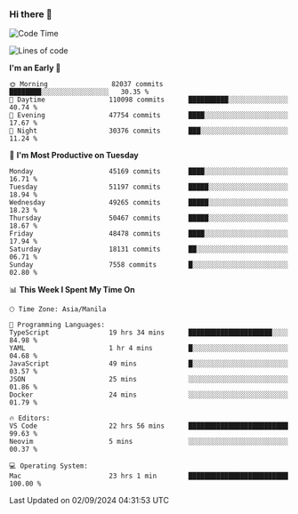 ### Hi there 👋

<!--START_SECTION:waka-->
![Code Time](http://img.shields.io/badge/Code%20Time-5%2C497%20hrs%2033%20mins-blue)

![Lines of code](https://img.shields.io/badge/From%20Hello%20World%20I%27ve%20Written-119.2%20million%20lines%20of%20code-blue)

**I'm an Early 🐤** 

```text
🌞 Morning                82037 commits       ████████░░░░░░░░░░░░░░░░░   30.35 % 
🌆 Daytime                110098 commits      ██████████░░░░░░░░░░░░░░░   40.74 % 
🌃 Evening                47754 commits       ████░░░░░░░░░░░░░░░░░░░░░   17.67 % 
🌙 Night                  30376 commits       ███░░░░░░░░░░░░░░░░░░░░░░   11.24 % 
```
📅 **I'm Most Productive on Tuesday** 

```text
Monday                   45169 commits       ████░░░░░░░░░░░░░░░░░░░░░   16.71 % 
Tuesday                  51197 commits       █████░░░░░░░░░░░░░░░░░░░░   18.94 % 
Wednesday                49265 commits       █████░░░░░░░░░░░░░░░░░░░░   18.23 % 
Thursday                 50467 commits       █████░░░░░░░░░░░░░░░░░░░░   18.67 % 
Friday                   48478 commits       ████░░░░░░░░░░░░░░░░░░░░░   17.94 % 
Saturday                 18131 commits       ██░░░░░░░░░░░░░░░░░░░░░░░   06.71 % 
Sunday                   7558 commits        █░░░░░░░░░░░░░░░░░░░░░░░░   02.80 % 
```


📊 **This Week I Spent My Time On** 

```text
🕑︎ Time Zone: Asia/Manila

💬 Programming Languages: 
TypeScript               19 hrs 34 mins      █████████████████████░░░░   84.98 % 
YAML                     1 hr 4 mins         █░░░░░░░░░░░░░░░░░░░░░░░░   04.68 % 
JavaScript               49 mins             █░░░░░░░░░░░░░░░░░░░░░░░░   03.57 % 
JSON                     25 mins             ░░░░░░░░░░░░░░░░░░░░░░░░░   01.86 % 
Docker                   24 mins             ░░░░░░░░░░░░░░░░░░░░░░░░░   01.79 % 

🔥 Editors: 
VS Code                  22 hrs 56 mins      █████████████████████████   99.63 % 
Neovim                   5 mins              ░░░░░░░░░░░░░░░░░░░░░░░░░   00.37 % 

💻 Operating System: 
Mac                      23 hrs 1 min        █████████████████████████   100.00 % 
```


 Last Updated on 02/09/2024 04:31:53 UTC
<!--END_SECTION:waka-->


<!--
**rad182/rad182** is a ✨ _special_ ✨ repository because its `README.md` (this file) appears on your GitHub profile.

Here are some ideas to get you started:

- 🔭 I’m currently working on ...
- 🌱 I’m currently learning ...
- 👯 I’m looking to collaborate on ...
- 🤔 I’m looking for help with ...
- 💬 Ask me about ...
- 📫 How to reach me: ...
- 😄 Pronouns: ...
- ⚡ Fun fact: ...
-->
